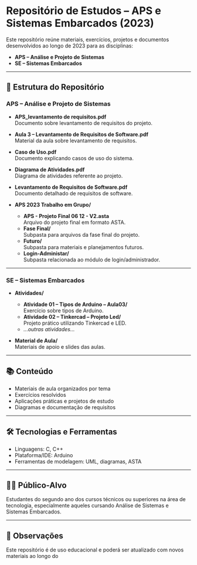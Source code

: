 # Repositório de Estudos – APS e Sistemas Embarcados (2023)

Este repositório reúne materiais, exercícios, projetos e documentos desenvolvidos ao longo de 2023 para as disciplinas:

- **APS – Análise e Projeto de Sistemas**
- **SE – Sistemas Embarcados**

---

## 📁 Estrutura do Repositório

### APS – Análise e Projeto de Sistemas

- **APS_levantamento de requisitos.pdf**  
  Documento sobre levantamento de requisitos do projeto.

- **Aula 3 – Levantamento de Requisitos de Software.pdf**  
  Material da aula sobre levantamento de requisitos.

- **Caso de Uso.pdf**  
  Documento explicando casos de uso do sistema.

- **Diagrama de Atividades.pdf**  
  Diagrama de atividades referente ao projeto.

- **Levantamento de Requisitos de Software.pdf**  
  Documento detalhado de requisitos de software.

- **APS 2023 Trabalho em Grupo/**
  - **APS - Projeto Final 06 12 - V2.asta**  
    Arquivo do projeto final em formato ASTA.
  - **Fase Final/**  
    Subpasta para arquivos da fase final do projeto.
  - **Futuro/**  
    Subpasta para materiais e planejamentos futuros.
  - **Login-Administar/**  
    Subpasta relacionada ao módulo de login/administrador.

---

### SE – Sistemas Embarcados

- **Atividades/**
  - **Atividade 01 – Tipos de Arduino – Aula03/**  
    Exercício sobre tipos de Arduino.
  - **Atividade 02 – Tinkercad – Projeto Led/**  
    Projeto prático utilizando Tinkercad e LED.
  - _...outras atividades..._

- **Material de Aula/**  
  Materiais de apoio e slides das aulas.

---

## 📚 Conteúdo

- Materiais de aula organizados por tema
- Exercícios resolvidos
- Aplicações práticas e projetos de estudo
- Diagramas e documentação de requisitos

---

## 🛠 Tecnologias e Ferramentas

- Linguagens: C, C++
- Plataforma/IDE: Arduino
- Ferramentas de modelagem: UML, diagramas, ASTA

---

## 👨‍🎓 Público-Alvo

Estudantes do segundo ano dos cursos técnicos ou superiores na área de tecnologia, especialmente aqueles cursando Análise de Sistemas e Sistemas Embarcados.

---

## 📌 Observações

Este repositório é de uso educacional e poderá ser atualizado com novos materiais ao longo do